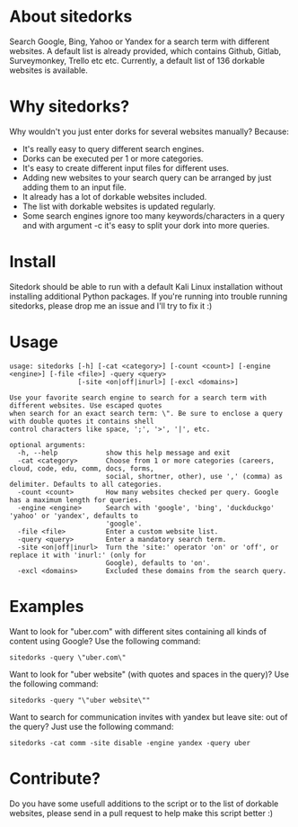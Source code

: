 # About sitedorks
Search Google, Bing, Yahoo or Yandex for a search term with different websites. A default list is already provided, which contains Github, Gitlab, Surveymonkey, Trello etc etc. Currently, a default list of 136 dorkable websites is available.

# Why sitedorks?
Why wouldn't you just enter dorks for several websites manually? Because:
* It's really easy to query different search engines.
* Dorks can be executed per 1 or more categories.
* It's easy to create different input files for different uses.
* Adding new websites to your search query can be arranged by just adding them to an input file.
* It already has a lot of dorkable websites included.
* The list with dorkable websites is updated regularly.
* Some search engines ignore too many keywords/characters in a query and with argument -c it's easy to split your dork into more queries.

# Install
Sitedork should be able to run with a default Kali Linux installation without installing additional Python packages. If you're running into trouble running sitedorks, please drop me an issue and I'll try to fix it :)

# Usage
```
usage: sitedorks [-h] [-cat <category>] [-count <count>] [-engine <engine>] [-file <file>] -query <query>
                 [-site <on|off|inurl>] [-excl <domains>]

Use your favorite search engine to search for a search term with different websites. Use escaped quotes
when search for an exact search term: \". Be sure to enclose a query with double quotes it contains shell
control characters like space, ';', '>', '|', etc.

optional arguments:
  -h, --help            show this help message and exit
  -cat <category>       Choose from 1 or more categories (careers, cloud, code, edu, comm, docs, forms,
                        social, shortner, other), use ',' (comma) as delimiter. Defaults to all categories.
  -count <count>        How many websites checked per query. Google has a maximum length for queries.
  -engine <engine>      Search with 'google', 'bing', 'duckduckgo' 'yahoo' or 'yandex', defaults to
                        'google'.
  -file <file>          Enter a custom website list.
  -query <query>        Enter a mandatory search term.
  -site <on|off|inurl>  Turn the 'site:' operator 'on' or 'off', or replace it with 'inurl:' (only for
                        Google), defaults to 'on'.
  -excl <domains>       Excluded these domains from the search query.
```
# Examples
Want to look for "uber.com" with different sites containing all kinds of content using Google? Use the following command:
```
sitedorks -query \"uber.com\"
```
Want to look for "uber website" (with quotes and spaces in the query)? Use the following command:
```
sitedorks -query "\"uber website\""
```
Want to search for communication invites with yandex but leave site: out of the query? Just use the following command:
```
sitedorks -cat comm -site disable -engine yandex -query uber
```
# Contribute?
Do you have some usefull additions to the script or to the list of dorkable websites, please send in a pull request to help make this script better :)
